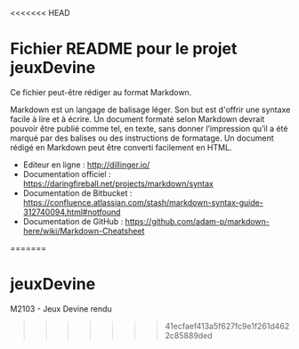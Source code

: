 <<<<<<< HEAD

Fichier README pour le projet jeuxDevine
=====================================================

Ce fichier peut-être rédiger au format Markdown.

Markdown est un langage de balisage léger. Son but est d'offrir une syntaxe facile à lire et à écrire. Un document formaté selon Markdown devrait pouvoir être publié comme tel, en texte, sans donner l’impression qu’il a été marqué par des balises ou des instructions de formatage. Un document rédigé en Markdown peut être converti facilement en HTML.

  - Editeur en ligne : http://dillinger.io/
  - Documentation officiel : https://daringfireball.net/projects/markdown/syntax
  - Documentation de Bitbucket : https://confluence.atlassian.com/stash/markdown-syntax-guide-312740094.html#notfound
  - Documentation de GitHub : https://github.com/adam-p/markdown-here/wiki/Markdown-Cheatsheet

=======
# jeuxDevine
M2103 - Jeux Devine rendu
>>>>>>> 41ecfaef413a5f627fc9e1f261d4622c85889ded

